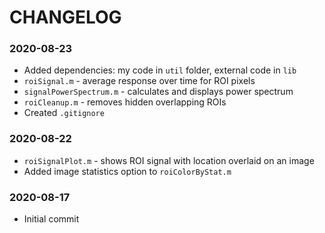 # CHANGELOG

### 2020-08-23
- Added dependencies: my code in `util` folder, external code in `lib`
- `roiSignal.m` - average response over time for ROI pixels
- `signalPowerSpectrum.m` - calculates and displays power spectrum 
- `roiCleanup.m` - removes hidden overlapping ROIs
- Created `.gitignore`

### 2020-08-22
- `roiSignalPlot.m` - shows ROI signal with location overlaid on an image
- Added image statistics option to `roiColorByStat.m`

### 2020-08-17
- Initial commit

